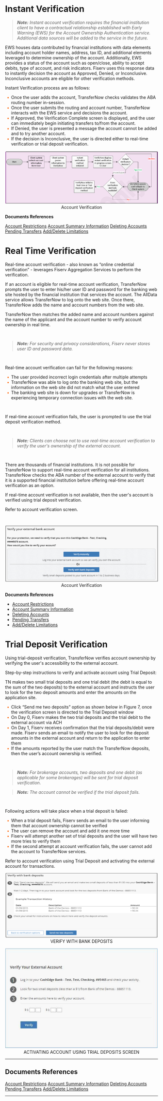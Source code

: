 <!--
type: tab
titles: Instant Verification, RealTime Verification, Trail Deposite Verification, RealTime Verification Addition
-->

# Instant Verification

<!-- theme: info -->

> _**Note:** Instant account verification requires the financial institution client to have a contractual relationship established with Early Warning (EWS) for the Account Ownership Authentication service. Additional data sources will be added to the service in the future._

EWS houses data contributed by financial institutions with data elements including account holder names, address, tax ID, and additional elements leveraged to determine ownership of the account. Additionally, EWS provides a status of the account such as open/close, ability to accept debits, type of account, and risk indicators. Fiserv uses this response data to instantly decision the account as Approved, Denied, or Inconclusive. Inconclusive accounts are eligible for other verification methods.

Instant Verification process are as follows:

<div class="card-body">
<ul>
<li>Once the user adds the account, TransferNow checks validates the ABA routing number in-session.</li>
<li>Once the user submits the routing and account number, TransferNow interacts with the EWS service and decisions the account.</li>
<li>If Approved, the Verification Complete screen is displayed, and the user can immediately begin initiating transfers to/from the account.</li>
<li>If Denied, the user is presented a message the account cannot be added and to try another account.</li>
<li>If the decision is Inconclusive, the user is directed either to real-time verification or trial deposit verification.</li>
</ul>
</div>


<center>

![image](../../assets/images/Instant_Verification.png) <br />
Account Verification

</center>


**Documents References**

[Account Restrictions](?path=docs/acc-to-acc-transfer/Manage-Account/acc-restrictions.md)
[Account Summary Information](?path=docs/acc-to-acc-transfer/Manage-Account/acc-summary.md)
[Deleting Accounts](?path=docs/acc-to-acc-transfer/delete-Acc.md)
[Pending Transfers](?path=docs/fund-transfer/pending-Transfer.md)
[Add/Delete Limitations](?path=docs/acc-to-acc-transfer/Manage-Account/add-del-limitations.md)



<!-- type: tab -->



# Real Time Verification

Real-time account verification - also known as “online credential verification” - leverages Fiserv Aggregation Services to perform the verification.

If an account is eligible for real-time account verification, TransferNow prompts the user to enter his/her user ID and password for the banking web site hosted by the financial institution that services the account. The AllData service allows TransferNow to log onto the web site. Once there, TransferNow adds the name and account numbers from the web site.

TransferNow then matches the added name and account numbers against the name of the applicant and the account number to verify account ownership in real time.

 &nbsp;


<!-- theme: info -->

> _**Note:** For security and privacy considerations, Fiserv never stores user ID and password data._

 &nbsp;


Real-time account verification can fail for the following reasons:

<div class="card-body">
<ul>
<li>The user provided incorrect login credentials after multiple attempts</li>
<li>TransferNow was able to log onto the banking web site, but the information on the web site did not match what the user entered</li>
<li>The banking web site is down for upgrades or TransferNow is experiencing temporary connection issues with the web site.</li>
</ul>
</div>


 &nbsp;


If real-time account verification fails, the user is prompted to use the trial deposit verification method.

 &nbsp;

<!-- theme: info -->

> _**Note:** Clients can choose not to use real-time account verification to verify the user's ownership of the external account._

 &nbsp;

There are thousands of financial institutions. It is not possible for TransferNow to support real-time account verification for all institutions. TransferNow checks the ABA number of the external account to verify that it is a supported financial institution before offering real-time account verification as an option.

If real-time account verification is not available, then the user's account is verified using trial deposit verification.

Refer to account verification screen.

 &nbsp;

<center>

![image](../../assets/images/RealTimeVerification.png) <br />
Account Verification

</center>




**Documents References**

- [Account Restrictions](?path=docs/acc-to-acc-transfer/Manage-Account/acc-restrictions.md)
- [Account Summary Information](?path=docs/acc-to-acc-transfer/Manage-Account/acc-summary.md)
- [Deleting Accounts](?path=docs/acc-to-acc-transfer/delete-Acc.md)
- [Pending Transfers](?path=docs/fund-transfer/pending-Transfer.md)
- [Add/Delete Limitations](?path=docs/acc-to-acc-transfer/Manage-Account/add-del-limitations.md)



<!-- type: tab -->



# Trial Deposit Verification

Using trial-deposit verification, TransferNow verifies account ownership by verifying the user's accessibility to the external account.


Step-by-step instructions to verify and activate account using Trial Deposit:

TN makes two small trial deposits and one trial debit (the debit is equal to the sum of the two deposits) to the external account and instructs the user to look for the two deposit amounts and enter the amounts on the application site.

<div class="card-body">
<ul>
<li>Click “Send me two deposits” option as shown below in Figure 7, once the verification screen is directed to the Trial Deposit window</li>
<li>On Day 0, Fiserv makes the two trial deposits and the trial debit to the external account via ACH</li>
<li>On Day 1, Fiserv receives confirmation that the trial deposits/debit were made. Fiserv sends an email to notify the user to look for the deposit amounts in the external account and return to the application to enter them</li>
<li>If the amounts reported by the user match the TransferNow deposits, then the user’s account ownership is verified.</li>
</ul>
</div>


 &nbsp;

<!-- theme: info -->

> _**Note:** For brokerage accounts, two deposits and one debit (as applicable for some brokerages) will be sent for trial deposit verification._

<!-- theme: info -->

> _**Note:** The account cannot be verified if the trial deposit fails._

 &nbsp;

Following actions will take place when a trial deposit is failed:

<div class="card-body">
<ul>
<li>When a trial deposit fails, Fiserv sends an email to the user informing them that account ownership cannot be verified</li>
<li>The user can remove the account and add it one more time</li>
<li>Fiserv will attempt another set of trial deposits and the user will have two more tries to verify them</li>
<li>If the second attempt at account verification fails, the user cannot add the account to TransferNow services.</li>
</ul>
</div>

Refer to account verification using Trial Deposit and activating the external account for transactions.

<center>

![image](../../assets/images/verifywithBankDeposits.png) <br />
VERIFY WITH BANK DEPOSITS

</center>               


<center>

![image](../../assets/images/ActivatingAccTrailDepositsscreen.png) <br />
ACTIVATING ACCOUNT USING TRIAL DEPOSITS SCREEN

</center>


---

## Documents References

[Account Restrictions](?path=docs/acc-to-acc-transfer/Manage-Account/acc-restrictions.md)
[Account Summary Information](?path=docs/acc-to-acc-transfer/Manage-Account/acc-summary.md)
[Deleting Accounts](?path=docs/acc-to-acc-transfer/delete-Acc.md)
[Pending Transfers](?path=docs/fund-transfer/pending-Transfer.md)
[Add/Delete Limitations](?path=docs/acc-to-acc-transfer/Manage-Account/add-del-limitations.md)

---

<!-- type: tab-end -->


<style>
    .card-body ul {
        list-style: none;
        padding-left: 20px;
    }
    .card-body ul li::before {
        content: "\2022";
        font-size: 1em;
        color: #f60;
        display: inline-block;
        width: 1em;
        margin-left: -1em;
    }
</style>
